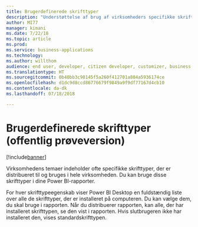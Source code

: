 ```yaml
---
title: Brugerdefinerede skrifttyper
description: "Understøttelse af brug af virksomheders specifikke skrifttyper, der er installeret på forfatterens computer"
author: MI77
manager: kimani
ms.date: 7/22/18
ms.topic: article
ms.prod: 
ms.service: business-applications
ms.technology: 
ms.author: willthom
audience: end user, developer, citizen developer, customizer, business analyst, IT pro
ms.translationtype: HT
ms.sourcegitcommit: 0b40bb3c98145f5a260f412701a884a5936174ce
ms.openlocfilehash: d1dc9d8ccd86776679f9849a9f9df77167d4cb10
ms.contentlocale: da-dk
ms.lasthandoff: 07/18/2018

---
```


# <a name="custom-fonts-public-preview"></a>Brugerdefinerede skrifttyper (offentlig prøveversion)

[!include[banner](../../../includes/banner.md)]

Virksomhedens temaer indeholder ofte specifikke skrifttyper, der er distribueret til og bruges i hele virksomheden. Du kan bruge disse skrifttyper i dine Power BI-rapporter.

For hver skrifttypeegenskab viser Power BI Desktop en fuldstændig liste over alle de skrifttyper, der er installeret på computeren. Du kan vælge dem, du skal bruge i rapporten. Når du distribuerer rapporten, kan alle, der har installeret skrifttypen, se den vist i rapporten. Hvis slutbrugeren ikke har installeret den, vises standardskrifttypen.

<!--
### Who uses this feature
This feature is intended for end user, developer, citizen developer, customizer, business analyst, IT pro. No additional setup is required.
## Status
### Development status
In development
#### Target timeframe
October ‘18
-->

